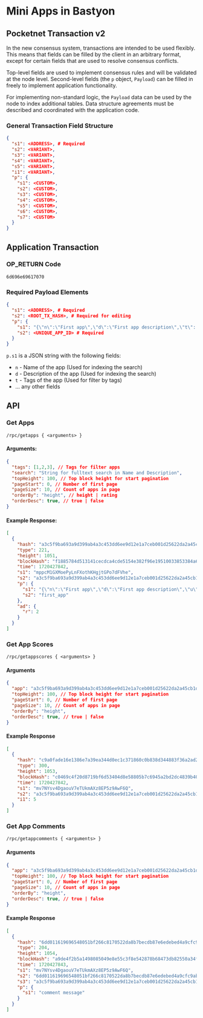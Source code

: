 # Mini Apps in Bastyon

## Pocketnet Transaction v2

In the new consensus system, transactions are intended to be used flexibly. This means that fields can be filled by the client in an arbitrary format, except for certain fields that are used to resolve consensus conflicts.

Top-level fields are used to implement consensus rules and will be validated at the node level. Second-level fields (the `p` object, `Payload`) can be filled in freely to implement application functionality.

For implementing non-standard logic, the `Payload` data can be used by the node to index additional tables. Data structure agreements must be described and coordinated with the application code.

### General Transaction Field Structure

```json
{
  "s1": <ADDRESS>, # Required
  "s2": <VARIANT>,
  "s3": <VARIANT>,
  "s4": <VARIANT>,
  "s5": <VARIANT>,
  "i1": <VARIANT>,
  "p": {
    "s1": <CUSTOM>,
    "s2": <CUSTOM>,
    "s3": <CUSTOM>,
    "s4": <CUSTOM>,
    "s5": <CUSTOM>,
    "s6": <CUSTOM>,
    "s7": <CUSTOM>
  }
}
```

## Application Transaction

### OP_RETURN Code
```
6d696e69617070
```

### Required Payload Elements
```json
{
  "s1": <ADDRESS>, # Required
  "s2": <ROOT_TX_HASH>, # Required for editing
  "p": {
    "s1": "{\"n\":\"First app\",\"d\":\"First app description\",\"t\":[\"tag1\",\"tag2\"]}",
    "s2": <UNIQUE_APP_ID> # Required
  }
}
```

 `p.s1` is a JSON string with the following fields:
- `n` - Name of the app (Used for indexing the search)
- `d` - Description of the app (Used for indexing the search)
- `t` - Tags of the app (Used for filter by tags)
- ... any other fields

## API

### Get Apps

`/rpc/getapps { <arguments> }`

#### Arguments:
```json
{
  "tags": [1,2,3], // Tags for filter apps
  "search": "String for fulltext search in Name and Description",
  "topHeight": 100, // Top block height for start pagination
  "pageStart": 0, // Number of first page
  "pageSize": 10, // Count of apps in page
  "orderBy": "height", // height | rating
  "orderDesc": true, // true | false
}
```

#### Example Response:
```json
[
  {
    "hash": "a3c5f9ba693a9d399ab4a3c453dd6ee9d12e1a7ceb001d25622da2a45cb1d723",
    "type": 221,
    "height": 1051,
    "blockHash": "f1885784d513141cecdca4cde5154e382f96e19510033853384a6e42191dff49",
    "time": 1720427842,
    "s1": "mppcM1GXMoePyLnFXothKHgjtGPo7dFVhe",
    "s2": "a3c5f9ba693a9d399ab4a3c453dd6ee9d12e1a7ceb001d25622da2a45cb1d723",
    "p": {
      "s1": "{\"n\":\"First app\",\"d\":\"First app description\",\"u\":\"first_app.com\",\"e\":\"first_app@first_app.com\"}",
      "s2": "first_app"
    },
    "ad": {
      "r": 2
    }
  }
]
```

### Get App Scores

`/rpc/getappscores { <arguments> }`

#### Arguments

```json
{
  "app": "a3c5f9ba693a9d399ab4a3c453dd6ee9d12e1a7ceb001d25622da2a45cb1d723", // Application tx (root) hash
  "topHeight": 100, // Top block height for start pagination
  "pageStart": 0, // Number of first page
  "pageSize": 10, // Count of apps in page
  "orderBy": "height",
  "orderDesc": true, // true | false
}
```

#### Example Response

```json
[
  {
    "hash": "c9a0fade16e1386e7a39ea344d0ec1c371860c0b838d344883f36a2ad2f91dcf",
    "type": 300,
    "height": 1053,
    "blockHash": "c0469c4f20d8719bf6d53404d8e58805b7c6945a2bd2dc4839b402e615dd3a1a",
    "time": 1720427842,
    "s1": "mv7NYsv4DgaouV7eTUkmAXz8EP5z9AwF6Q",
    "s2": "a3c5f9ba693a9d399ab4a3c453dd6ee9d12e1a7ceb001d25622da2a45cb1d723", // App tx hash
    "i1": 5
  }
]
```

### Get App Comments

`/rpc/getappcomments { <arguments> }`

#### Arguments

```json
{
  "app": "a3c5f9ba693a9d399ab4a3c453dd6ee9d12e1a7ceb001d25622da2a45cb1d723", // Application tx (root) hash
  "topHeight": 100, // Top block height for start pagination
  "pageStart": 0, // Number of first page
  "pageSize": 10, // Count of apps in page
  "orderBy": "height",
  "orderDesc": true, // true | false
}
```

#### Example Response

```json
[
  {
    "hash": "6dd011619696548051bf266c8170522da8b7becdb87e6edebed4a9cfc9abc9f1",
    "type": 204,
    "height": 1054,
    "blockHash": "a9de4f2b5a1498085049e8e55c3f8e542878b68473db82550a34fb80b44eb311",
    "time": 1720427843,
    "s1": "mv7NYsv4DgaouV7eTUkmAXz8EP5z9AwF6Q",
    "s2": "6dd011619696548051bf266c8170522da8b7becdb87e6edebed4a9cfc9abc9f1", // Comment root tx hash
    "s3": "a3c5f9ba693a9d399ab4a3c453dd6ee9d12e1a7ceb001d25622da2a45cb1d723", // App tx hash
    "p": {
      "s1": "comment message"
    }
  }
]
